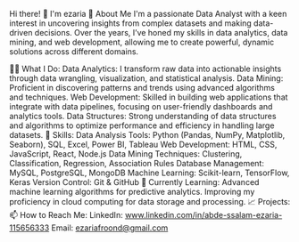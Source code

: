 Hi there! 👋 I'm ezaria 
🚀 About Me
I'm a passionate Data Analyst with a keen interest in uncovering insights from complex datasets and making data-driven decisions.
Over the years, I’ve honed my skills in data analytics, data mining, and web development, allowing me to create powerful, 
dynamic solutions across different domains.

👨‍💻 What I Do:
Data Analytics: I transform raw data into actionable insights through data wrangling, visualization, and statistical analysis.
Data Mining: Proficient in discovering patterns and trends using advanced algorithms and techniques.
Web Development: Skilled in building web applications that integrate with data pipelines, focusing on user-friendly dashboards and analytics tools.
Data Structures: Strong understanding of data structures and algorithms to optimize performance and efficiency in handling large datasets.
💼 Skills:
Data Analysis Tools: Python (Pandas, NumPy, Matplotlib, Seaborn), SQL, Excel, Power BI, Tableau
Web Development: HTML, CSS, JavaScript, React, Node.js
Data Mining Techniques: Clustering, Classification, Regression, Association Rules
Database Management: MySQL, PostgreSQL, MongoDB
Machine Learning: Scikit-learn, TensorFlow, Keras
Version Control: Git & GitHub
🌱 Currently Learning:
Advanced machine learning algorithms for predictive analytics.
Improving my proficiency in cloud computing for data storage and processing.
📈 Projects:
📫 How to Reach Me:
LinkedIn: www.linkedin.com/in/abde-ssalam-ezaria-115656333
Email: ezariafroond@gmail.com


